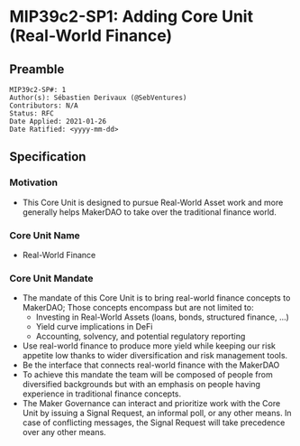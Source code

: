 # MIP39c2-SP1: Adding Core Unit (Real-World Finance)

## Preamble

```
MIP39c2-SP#: 1
Author(s): Sébastien Derivaux (@SebVentures)
Contributors: N/A
Status: RFC
Date Applied: 2021-01-26
Date Ratified: <yyyy-mm-dd>
```

## Specification

### Motivation

* This Core Unit is designed to pursue Real-World Asset work and more generally helps MakerDAO to take over the traditional finance world.

### Core Unit Name

* Real-World Finance

### Core Unit Mandate

* The mandate of this Core Unit is to bring real-world finance concepts to MakerDAO; Those concepts encompass but are not limited to:
  * Investing in Real-World Assets (loans, bonds, structured finance, …)
  * Yield curve implications in DeFi
  * Accounting, solvency, and potential regulatory reporting
* Use real-world finance to produce more yield while keeping our risk appetite low thanks to wider diversification and risk management tools.
* Be the interface that connects real-world finance with the MakerDAO
* To achieve this mandate the team will be composed of people from diversified backgrounds but with an emphasis on people having experience in traditional finance concepts.
* The Maker Governance can interact and prioritize work with the Core Unit by issuing a Signal Request, an informal poll, or any other means. In case of conflicting messages, the Signal Request will take precedence over any other means.